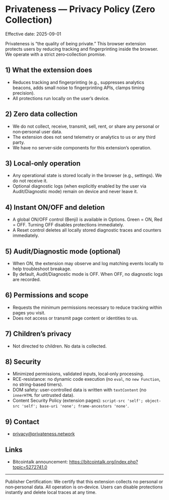 # Privateness — Privacy Policy (Zero Collection)

Effective date: 2025-09-01

Privateness is “the quality of being private.” This browser extension protects users by reducing tracking and fingerprinting inside the browser. We operate with a strict zero‑collection promise.

## 1) What the extension does

- Reduces tracking and fingerprinting (e.g., suppresses analytics beacons, adds small noise to fingerprinting APIs, clamps timing precision).
- All protections run locally on the user’s device.

## 2) Zero data collection

- We do not collect, receive, transmit, sell, rent, or share any personal or non‑personal user data.
- The extension does not send telemetry or analytics to us or any third party.
- We have no server‑side components for this extension’s operation.

## 3) Local‑only operation

- Any operational state is stored locally in the browser (e.g., settings). We do not receive it.
- Optional diagnostic logs (when explicitly enabled by the user via Audit/Diagnostic mode) remain on device and never leave it.

## 4) Instant ON/OFF and deletion

- A global ON/OFF control (Benji) is available in Options. Green = ON, Red = OFF. Turning OFF disables protections immediately.
- A Reset control deletes all locally stored diagnostic traces and counters immediately.

## 5) Audit/Diagnostic mode (optional)

- When ON, the extension may observe and log matching events locally to help troubleshoot breakage.
- By default, Audit/Diagnostic mode is OFF. When OFF, no diagnostic logs are recorded.

## 6) Permissions and scope

- Requests the minimum permissions necessary to reduce tracking within pages you visit.
- Does not access or transmit page content or identities to us.

## 7) Children’s privacy

- Not directed to children. No data is collected.

## 8) Security

- Minimized permissions, validated inputs, local‑only processing.
- RCE-resistance: no dynamic code execution (no `eval`, no `new Function`, no string-based timers).
- DOM safety: user-controlled data is written with `textContent` (no `innerHTML` for untrusted data).
- Content Security Policy (extension pages): `script-src 'self'; object-src 'self'; base-uri 'none'; frame-ancestors 'none'`.

## 9) Contact

- [privacy@privateness.network](mailto:privacy@privateness.network)

## Links

- Bitcointalk announcement: <https://bitcointalk.org/index.php?topic=5272741.0>

---

Publisher Certification: We certify that this extension collects no personal or non‑personal data. All operation is on‑device. Users can disable protections instantly and delete local traces at any time.
